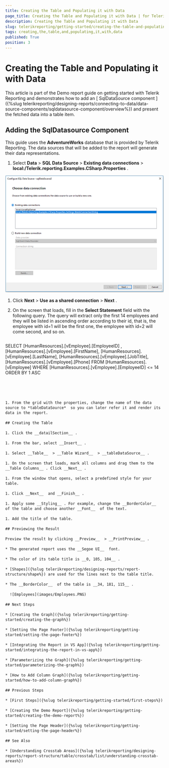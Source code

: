 ```yaml
---
title: Creating the Table and Populating it with Data
page_title: Creating the Table and Populating it with Data | for Telerik Reporting Documentation
description: Creating the Table and Populating it with Data
slug: telerikreporting/getting-started/creating-the-table-and-populating-it-with-data
tags: creating,the,table,and,populating,it,with,data
published: True
position: 3
---
```


# Creating the Table and Populating it with Data



This article is part of the Demo report guide on getting started with Telerik Reporting and demonstrates how to add an         [           SqlDataSource component         ]({%slug telerikreporting/designing-reports/connecting-to-data/data-source-components/sqldatasource-component/overview%})         and present the fetched data into a table item.       

## Adding the SqlDatasource Component

This guide uses the __AdventureWorks__  database that is provided by Telerik Reporting.           The data sources that will be added to the report will generate their data representations.         

1. Select __Data__  > __SQL Data Source__  > __Existing data connections__  > __local:/Telerik.reporting.Examples.CSharp.Properties__ .               

  ![3](images/3.PNG)

1. Click __Next__  > __Use as a shared connection__  > __Next__ .             

1. On the screen that loads, fill in the __Select Statement__  field with the following query.               The query will extract only the first 14 employees and they will be listed in ascending order according to their id, that is,               the employee with id=1 will be the first one, the employee with id=2 will come second, and so on.             

	
    ````sql

SELECT
[HumanResources].[vEmployee].[EmployeeID] ,
[HumanResources].[vEmployee].[FirstName],
[HumanResources].[vEmployee].[LastName],
[HumanResources].[vEmployee].[JobTitle],
[HumanResources].[vEmployee].[Phone]
FROM [HumanResources].[vEmployee]
WHERE [HumanResources].[vEmployee].[EmployeeID] <= 14
ORDER BY 1 ASC
````




1. From the grid with the properties, change the name of the data source to *tableDataSource*  so you can later refer it and render its data in the report.             

## Creating the Table

1. Click the __datailSection__ .             

1. From the bar, select __Insert__ .             

1. Select __Table__  > __Table Wizard__  > __tableDataSource__ .             

1. On the screen that loads, mark all columns and drag them to the __Table Columns__ . Click __Next__ .             

1. From the window that opens, select a predefined style for your table.             

1. Click __Next__  and __Finish__ .             

1. Apply some __Styling__ . For example, change the __BorderColor__  of the table and choose another __Font__  of the text.             

1. Add the title of the table.             

## Previewing the Result

Preview the result by clicking __Preview__  > __PrintPreview__ .         

* The generated report uses the __Segoe UI__  font.             

* The color of its table title is __0, 105, 104__ .             

* [Shapes]({%slug telerikreporting/designing-reports/report-structure/shape%}) are used for the lines next to the table title.             

* The __BorderColor__  of the table is __34, 181, 115__ .               

  ![Employees](images/Employees.PNG)

## Next Steps

* [Creating the Graph]({%slug telerikreporting/getting-started/creating-the-graph%})

* [Setting the Page Footer]({%slug telerikreporting/getting-started/setting-the-page-footer%})

* [Integrating the Report in VS App]({%slug telerikreporting/getting-started/integrating-the-report-in-vs-app%})

* [Parameterizing the Graph]({%slug telerikreporting/getting-started/parameterizing-the-graph%})

* [How to Add Column Graph]({%slug telerikreporting/getting-started/how-to-add-column-graph%})

## Previous Steps

* [First Steps]({%slug telerikreporting/getting-started/first-steps%})

* [Creating the Demo Report]({%slug telerikreporting/getting-started/creating-the-demo-report%})

* [Setting the Page Header]({%slug telerikreporting/getting-started/setting-the-page-header%})

## See Also

* [Understanding Crosstab Areas]({%slug telerikreporting/designing-reports/report-structure/table/crosstab/list/understanding-crosstab-areas%})
